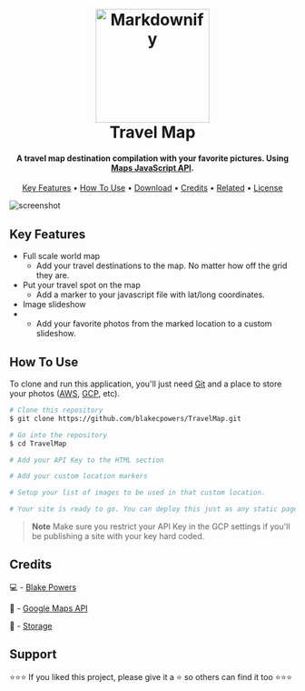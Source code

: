 




<h1 align="center">
  <br>
  <a href="https://blakepowerstravelmap.onrender.com/"><img src="https://storage.googleapis.com/blakepowerstravelmap/zCSSImages/TM.png" alt="Markdownify" width="200"></a>
  <br>
  Travel Map
  <br>
</h1>

<h4 align="center">A travel map destination compilation with your favorite pictures. Using <a href="https://developers.google.com/maps/documentation/javascript" target="_blank">Maps JavaScript API</a>.</h4>

<p align="center">
  <a href="#key-features">Key Features</a> •
  <a href="#how-to-use">How To Use</a> •
  <a href="#download">Download</a> •
  <a href="#credits">Credits</a> •
  <a href="#related">Related</a> •
  <a href="#license">License</a>
</p>

![screenshot](https://storage.googleapis.com/blakepowerstravelmap/zCSSImages/demo.png)

## Key Features

* Full scale world map 
  - Add your travel destinations to the map. No matter how off the grid they are.
* Put your travel spot on the map
  - Add a marker to your javascript file with lat/long coordinates.
* Image slideshow
* - Add your favorite photos from the marked location to a custom slideshow.

## How To Use

To clone and run this application, you'll just need [Git](https://git-scm.com) and a place to store your photos ([AWS](https://aws.amazon.com/), [GCP](https://cloud.google.com/), etc).

```bash
# Clone this repository
$ git clone https://github.com/blakecpowers/TravelMap.git

# Go into the repository
$ cd TravelMap

# Add your API Key to the HTML section

# Add your custom location markers

# Setup your list of images to be used in that custom location.

# Your site is ready to go. You can deploy this just as any static page.
```

> **Note**
> Make sure you restrict your API Key in the GCP settings if you'll be publishing a site with your key hard coded.

## Credits

💻 - [Blake Powers](https://github.com/blakecpowers)

🔋 - [Google Maps API](https://developers.google.com/maps/documentation/javascript)

📁 - [Storage](https://cloud.google.com/storage/docs/creating-buckets)



## Support

⭐⭐⭐ If you liked this project, please give it a ⭐ so others can find it too ⭐⭐⭐



